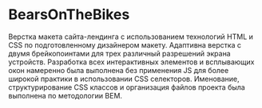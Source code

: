 # BearsOnTheBikes

Верстка макета сайта-лендинга с использованием технологий HTML и CSS по подготовленному дизайнером макету.
Адаптивна верстка с двумя брейкопоинтами для трех различный разрешений экрана устройств.
Разработка всех интерактивных элементов и всплывающих окон намеренно была выполнена без применения JS для более широкой практики в использовании CSS селекторов.
Именование, структурирование CSS классов и организация файлов проекта была выполнена по методологии BEM.
